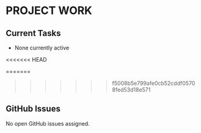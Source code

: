 # PROJECT WORK

## Current Tasks
- None currently active

<<<<<<< HEAD











=======
>>>>>>> f5008b5e799afe0cb52cddf05708fed53d18e571


## GitHub Issues

No open GitHub issues assigned.

